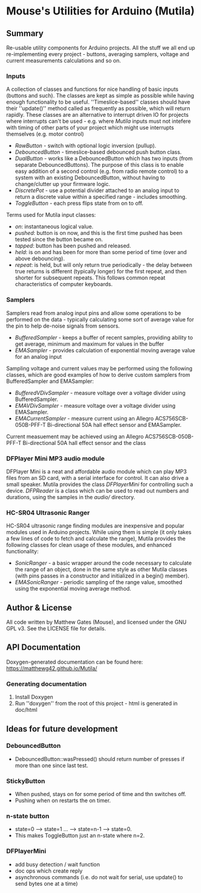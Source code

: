 
# Mouse's Utilities for Arduino (Mutila)

## Summary

Re-usable utility components for Arduino projects. All the stuff we all end up re-implementing every project - buttons, averaging samplers, voltage and current measurements calculations and so on.

### Inputs

A collection of classes and functions for nice handling of basic inputs (buttons and such). The classes are kept as simple as possible while having enough functionality to be useful. ''Timeslice-based'' classes should have their ''update()'' method called as frequently as possible, which will return rapidly. These classes are an alternative to interrupt driven IO for projects where interrupts can't be used - e.g. where *Mutila* inputs must not intefere with timing of other parts of your project which might use interrupts themselves (e.g. motor control)

* *RawButton* - switch with optional logic inversion (pullup).
* *DebouncedButton* - timeslice-based debounced push button class.
* *DualButton* - works like a DebouncedButton which has two inputs (from separate DebouncedButtons). The purpose of this class is to enable easy addition of a second control (e.g. from radio remote control) to a system with an existing DebouncedButton, without having to change/clutter up your firmware logic.
* *DiscretePot* - use a potential divider attached to an analog input to return a discrete value within a specified range - includes smoothing.
* *ToggleButton* - each press flips state from on to off.

Terms used for Mutila input classes:

* *on*: instantaneous logical value.
* *pushed*: button is on now, and this is the first time pushed has been tested since the button became on.
* *tapped*: button has been pushed and released.
* *held*: is on and has been for more than some period of time (over and above debouncing).
* *repeat*: is held, but will only return true periodically - the delay between true returns is different (typically longer) for the first repeat, and then shorter for subsequent repeats. This follows common repeat characteristics of computer keyboards.

### Samplers

Samplers read from analog input pins and allow some operations to be performed on the data - typically calculating some sort of average value for the pin to help de-noise signals from sensors.

* *BufferedSampler* - keeps a buffer of recent samples, providing ability to get average, minimum and maximum for values in the buffer
* *EMASampler* - provides calculation of exponential moving average value for an analog input

Sampling voltage and current values may be performed using the following classes, which are good examples of how to derive custom samplers from BufferedSampler and EMASampler:

* *BufferedVDivSampler* - measure voltage over a voltage divider using BufferedSampler.
* *EMAVDivSampler* - measure voltage over a voltage divider using EMASampler.
* *EMACurrentSampler* - measure current using an Allegro ACS756SCB-050B-PFF-T Bi-directional 50A hall effect sensor and EMASampler.

Current measuement may be achieved using an Allegro ACS756SCB-050B-PFF-T Bi-directional 50A hall effect sensor and the class

### DFPlayer Mini MP3 audio module

DFPlayer Mini is a neat and affordable audio module which can play MP3 files from an SD card, with a serial interface for control. It can also drive a small speaker. Mutila provides the class *DFPlayerMini* for controlling such a device. *DFPReader* is a class which can be used to read out numbers and durations, using the samples in the *audio/* directory.

### HC-SR04 Ultrasonic Ranger

HC-SR04 ultrasonic range finding modules are inexpensive and popular modules used in Arduino projects. While using them is simple (it only takes a few lines of code to fetch and calculate the range), Mutila provides the following classes for clean usage of these modules, and enhanced functionality:

* *SonicRanger* - a basic wrapper around the code necessary to calculate the range of an object, done in the same style as other Mutila classes (with pins passes in a constructor and initialized in a begin() member).
* *EMASonicRanger* - periodic sampling of the range value, smoothed using the exponential moving average method.

## Author & License

All code written by Matthew Gates (Mouse), and licensed under the GNU GPL v3. See the LICENSE file for details.

## API Documentation

Doxygen-generated documentation can be found here: https://matthewg42.github.io/Mutila/

### Generating documentation

1.  Install Doxygen
2.  Run ''doxygen'' from the root of this project - html is generated in doc/html

## Ideas for future development

### DebouncedButton

* DebouncedButton::wasPressed() should return number of presses if more than one since last test.

### StickyButton

* When pushed, stays on for some period of time and thn switches off.
* Pushing when on restarts the on timer.

### n-state button

* state=0 --> state=1 ... --> state=n-1 --> state=0.
* This makes ToggleButton just an n-state where n=2.

### DFPlayerMini

* add busy detection / wait function
* doc ops which create reply
* asynchronous commands (i.e. do not wait for serial, use update() to send bytes one at a time)

